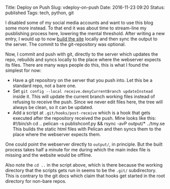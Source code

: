 Title: Deploy on Push
Slug: vdeploy-on-push
Date: 2016-11-23 09:20
Status: published
Tags: tech, python, git

I disabled some of my social media accounts and want to use this blog some more instead.
To that end it was about time to stream-line my pusblishing process here, lowering the
mental threshold. After writing a new entry, I would up to now [build the
site]({filename}new-site.md) locally and then sync the output to the server. The commit to
the git-repository was optional.

Now, I commit and push with git, directly to the server which updates the repo, rebuilds
and syncs locally to the place where the webserver expects its files. There are many ways
people do this, this is what I found the simplest for now:

* Have a git repository on the server that you push into. Let this be a standard repo,
not a bare one.
* Set `git config --local receive.denyCurrentBranch updateInstead` inside it. This will
update the current branch working files instead of refusing to receive the push. Since we
never edit files here, the tree will always be clean, so it can be updated.
* Add a script at `.git/hooks/post-receive` which is a hook that gets executed after the
repository received the push. Mine looks like this:
    #!/bin/sh
    cd ..
    pelican -s publishconf.py && rsync -avP output/* ../tmy.se
This builds the static html files with Pelican and then syncs them to the place where the
webserver expects them.

One could point the webserver directly to `output/`, in principle. But the built process
takes half a minute for me during which the main index file is missing and the website
would be offline.

Also note the `cd ..` in the script above, which is there because the working directory
that the scripts gets run in seems to be the `.git/` subdirectory. This is contrary to the
git docs which claim that hooks get started in the root directory for non-bare repos.
